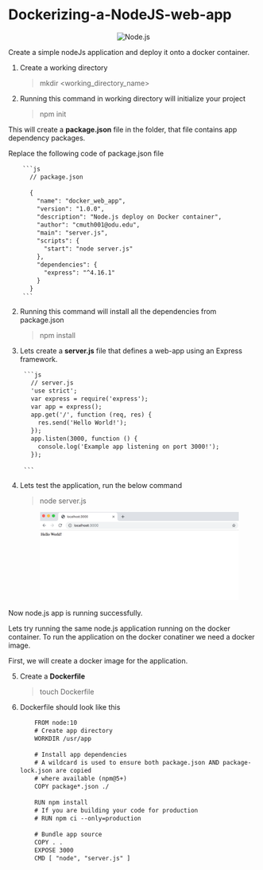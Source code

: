# Dockerizing-a-NodeJS-web-app
<p align="center">
    <img
      alt="Node.js"
      src="https://nodejs.org/static/images/logo-light.svg"
      width="400"
    />
</p>

Create a simple nodeJs application and deploy it onto a docker container.
1. Create a working directory
    > mkdir <working_directory_name>
  
2. Running this command in working directory will initialize your project
    > npm init
  
This will create a **package.json** file in the folder, that file contains app dependency packages.

Replace the following code of package.json file 

        ```js
          // package.json

          {
            "name": "docker_web_app",
            "version": "1.0.0",
            "description": "Node.js deploy on Docker container",
            "author": "cmuth001@odu.edu",
            "main": "server.js",
            "scripts": {
              "start": "node server.js"
            },
            "dependencies": {
              "express": "^4.16.1"
            }
          }
        ```
  2. Running this command will install all the dependencies from package.json 
        > npm install
  3. Lets create a **server.js** file that defines a web-app using an Express framework.
  
          ```js
            // server.js
            'use strict';
            var express = require('express');
            var app = express();
            app.get('/', function (req, res) {
              res.send('Hello World!');
            });
            app.listen(3000, function () {
              console.log('Example app listening on port 3000!');
            });

          ```
  4. Lets test the application, run the below command
  
        > node server.js
  
      <p align="center">
        <img
          alt="Node.js"
          src="image1.png"
          width="400"
        />
      </p>
      
   Now node.js app is running successfully.
   
   Lets try running the same node.js application running on the docker container. To run the application on the docker conatiner we need a docker image. 
   
   First, we will create a docker image for the application.
   
 5. Create a **Dockerfile**
    > touch Dockerfile
 6. Dockerfile should look like this
    ```
        FROM node:10
        # Create app directory
        WORKDIR /usr/app

        # Install app dependencies
        # A wildcard is used to ensure both package.json AND package-lock.json are copied
        # where available (npm@5+)
        COPY package*.json ./

        RUN npm install
        # If you are building your code for production
        # RUN npm ci --only=production

        # Bundle app source
        COPY . .
        EXPOSE 3000
        CMD [ "node", "server.js" ]
            
     ```
